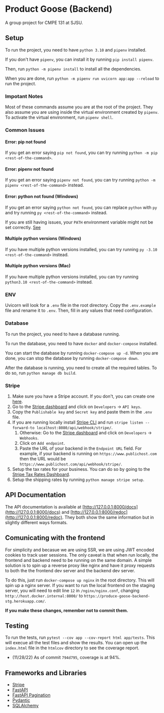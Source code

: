 # Product Goose (Backend)

A group project for CMPE 131 at SJSU.

## Setup

To run the project, you need to have `python 3.10` and `pipenv` installed.

If you don't have `pipenv`, you can install it by running `pip install pipenv`.

Then, run `python -m pipenv install` to install all the dependencies.

When you are done, run `python -m pipenv run uvicorn app:app --reload` to run the project.

### Impotant Notes

Most of these commands assume you are at the root of the project. They also assume you are
using inside the virtual environment created by `pipenv`. To activate the virtual environment,
run `pipenv shell`.

### Common Issues

#### Error: pip not found

If you get an error saying `pip not found`, you can try running `python -m pip <rest-of-the-command>`.

#### Error: pipenv not found

If you get an error saying `pipenv not found`, you can try running `python -m pipenv <rest-of-the-command>` instead.

#### Error: python not found (Windows)

If you get an error saying `python not found`, you can replace `python` with `py` and try running `py <rest-of-the-command>` instead.

If you are still having issues, your `PATH` environment variable might not be set correctly. [See](https://www.youtube.com/watch?v=hZLJKddSAUE)

#### Multiple python versions (Windows)

If you have multiple python versions installed, you can try running `py -3.10 <rest-of-the-command>` instead.

#### Multiple python versions (Mac)

If you have multiple python versions installed, you can try running `python3.10 <rest-of-the-command>` instead.

### ENV

Uvicorn will look for a `.env` file in the root directory. Copy the `.env.example` file and rename it to `.env`. 
Then, fill in any values that need configuration.

### Database

To run the project, you need to have a database running.

To run the database, you need to have `docker` and `docker-compose` installed.

You can start the database by running `docker-compose up -d`. When you are done, you can stop the 
database by running `docker-compose down`.

After the database is running, you need to create all the required tables. To do so, run 
`python manage db build`.

### Stripe

1. Make sure you have a Stripe account. If you don't, you can create one [here](https://dashboard.stripe.com/register).
2. Go to the [Stripe dashboard](https://dashboard.stripe.com/test/dashboard) and click on `Developers` -> `API keys`.
3. Copy the `Publishable key` and `Secret key` and paste them in the `.env` file.
4. If you are running locally install [Stripe CLI](https://stripe.com/docs/stripe-cli) and run `stripe listen --forward-to localhost:8080/api/webhook/stripe/`.
    1. Otherwise: Go to the [Stripe dashboard](https://dashboard.stripe.com/test/dashboard) and click on `Developers` -> `Webhooks`.
    2. Click on `Add endpoint`.
    3. Paste the URL of your backend in the `Endpoint URL` field. For example, if your backend is running on `https://www.publichost.com` then the URL would be `https://www.publichost.com/api/webhook/stripe/`.
7. Setup the tax rates for your business. You can do so by going to the [Stripe Tax Rates Dashboard](https://dashboard.stripe.com/test/tax-rates).
8. Setup the shipping rates by running `python manage stripe setup`.
  
## API Documentation

The API documentation is available at [http://127.0.0.1:8000/docs](http://127.0.0.1:8000/docs) and 
[http://127.0.0.1:8000/redoc](http://127.0.0.1:8000/redoc). They both show the same information but 
in slightly different ways formats.

## Comunicating with the frontend

For simplicity and becasue we are using SSR, we are using JWT encoded cookies to track user sessions.
The only caveat is that when run locally, the frontend and backend need to be running on the same domain.
A simple solution is to spin up a reverse proxy like nginx and have it proxy requests to both the
the frontend dev server and the backend dev server.

To do this, just run `docker-compose up nginx` in the root directory. This will spin up a nginx server.
If you want to run the local frontend on the staging server, you will need to edit line `12` in
`/nginx/nginx.conf`, changing `http://host.docker.internal:8000/` to `https://produce-goose-backend-stg.herokuapp.com/`.

**If you make these changes, remember not to commit them.**

## Testing

To run the tests, run `pytest --cov app --cov-report html app/tests`. This will execue all the test files and show the results. You can open up the `index.html` file in the `htmlcov` directory to see the coverage report. 

* (11/28/22) As of commit `794d795`, coverage is at 94%.

## Frameworks and Libraries

+ [Stripe](https://stripe.com/docs)
+ [FastAPI](https://fastapi.tiangolo.com)
+ [FastAPI Pagination](https://github.com/uriyyo/fastapi-pagination)
+ [Pydantic](https://pydantic-docs.helpmanual.io)
+ [SQLAlchemy](https://docs.sqlalchemy.org/en/14/intro.html)
